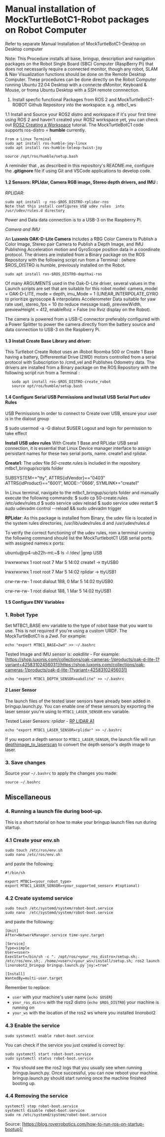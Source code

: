 # Manual installation of MockTurtleBotC1-Robot packages on Robot Computer
Refer to separate Manual Installation of MockTurtleBotC1-Desktop on Desktop computer 

Note: This Procedure installs all base, bringup, description and navigation packages on the Robot Single Board (SBC) Computer (RaspBerry Pi) that does not necessarily require a connected monitor, though any robot, SLAM & Nav Visualization functions should be done on the Remote Desktop Computer. These procedures can be done directly on the Robot Computer running Ubuntu 22.04 Desktop with a connecte dMonitor, Keyboard & Mouse, or froma Ubuntu Desktop with a SSH remote connnection.     

1. Install specfic functional Packages from ROS 2 and MockTurtleBotC1-ROBOT Github Repository into the workspace. e.g. mtbc1_ws

1.1 Install and Source your ROS2 distro and workspace
If it's your first time using ROS 2 and haven't created your ROS2 workspace yet, you can check out 
[ROS2 Creating a Workspace](https://docs.ros.org/en/galactic/Tutorials/Workspace/Creating-A-Workspace.html) tutorial. 
The MockTurtleBotC1 code supports ros-distro  = **humble** currently.

    From a Linux Terminal
    sudo apt install ros-humble-joy-linux
    sudo apt install ros-humble-teleop-twist-joy 
    
    source /opt/ros/humble/setup.bash
    
A reminder that , as described in this repository's README.me, configure the **.gitignore** file if using Git and VSCode applications to develop code.  
    
#### 1.2 Sensors: RPLIdar, Camera RGB image, Stereo depth drivers, and IMU :

*RPLIDAR*:

    sudo apt install -y ros-$ROS_DISTRO-rplidar-ros
    Note that this install configures USB udev rules  into /usr/udev/rules.d directory  
   
Power and Data data connection is to a USB-3 on the Raspberry Pi.

*Camera and IMU*

An **Luxonis OAK-D-Lite Camera** includes a RBG Color Camera to Publish a Color Image,  Stereo pair Camera to Publish a Depth Image, and IMU Publishing Acceleration motion and GyroScope position data in a coordinate protocol. The drivers are installed from a Binary package on the ROS Repository with the following script run from a Terminal : (where $ROS_DISTRO is humble, previously installed on the Robot. 

    sudo apt install ros-$ROS_DISTRO-depthai-ros
    
Of many ARGUMENTS used in the Oak-D-Lite driver,  several values in the Launch scripts are set that are suitable for this robot model: camera_model = OAK-D-LITE, mode = depth, imu_Mode = 1 (LINEAR_INTERPOLATE_GYRO to prioritize gyroscope & interpolates Accelerometer Data suitable for yaw rate use), stereo_fps = 10 (to reduce message load), previewWidth, previewHeight = 412, enableRviz = False (no Rviz display on the Robot).

The camera is powered from a USB-C connector preferably configured with a Power Splitter to power the camera directly from the battery source and data connection to USB-3 on the Raspberry Pi.
   
#### 1.3 Install Create Base Library and driver:
This Turtlebot Create Robot uses an iRobot Roomba 500 or Create 1 Base having a battery, Differerential Drive (2WD) motors controlled from a serial protocol with Subscription to /cmd_vel and  Publishes Odometry data. The drivers are installed from a Binary package on the ROS Repository with the following script run from a Terminal : 
   
       sudo apt install ros-$ROS_DISTRO-create_robot
       source opt/ros/humble/setup.bash
   
#### 1.4 Configure Serial USB Permissions and Install USB Serial Port udev Rules

USB Permissions
In order to connect to Create over USB, ensure your user is in the dialout group

$ sudo usermod -a -G dialout $USER
Logout and login for permission to take effect

**Install USB udev rules**
With Create 1 Base and RPLidar USB serail connection, it is essential that Linux Device manager interface to assign persistant names for these two serial ports, name. create1 and rplidar.

**Create1**: The udev file *50-create.rule*s is included in the repository mtbc1_bringup/scripts folder 

SUBSYSTEM=="tty", ATTRS{idVendor}=="0403" ATTRS{idProduct}=="6001", MODE:-"0666', SYMLINK+="create1"

In Linux terminal, navigate to the mtbc1_bringup/scripts folder and manually execute the following commands:
$ sudo cp 50-create.rules /etc/udev/rules.d
$ sudo service udev reload
$ sudo service udev restart
$ sudo udevadm control --reload && sudo udevadm trigger

**RPLidar**: As this package is installed from Binary, the udev file is located in the system rules directories, /usr/lib/udev/rules.d and /usr/udev/rules.d

To verify the correct functioning of the udev rules, rom a terminal running the following command should list the MockTurtlebotC1 USB serial ports with assigned names:x ports:

ubuntu@rp4-ub22h-mt:~$ ls -l /dev/ |grep USB

lrwxrwxrwx  1 root   root           7 Mar  5 14:02 create1 -> ttyUSB0

lrwxrwxrwx  1 root   root           7 Mar  5 14:02 rplidar -> ttyUSB1

crw-rw-rw-  1 root   dialout 188,   0 Mar  5 14:02 ttyUSB0

crw-rw-rw-  1 root   dialout 188,   1 Mar  5 14:02 ttyUSB1  


#### 1.5 Configure ENV Variables
### 1. Robot Type
Set MTBC1_BASE env variable to the type of robot base that you want to use. This is not required if you're using a custom URDF. The MockTurtleBotC1 is a *2wd*. For example:

    echo "export MTBC1_BASE=2wd" >> ~/.bashrc

Tested Image and IMU sensor is:
*oakdlite* - For example: [https://shop.luxonis.com/collections/oak-cameras-1/products/oak-d-lite-1?variant=42583102456031](https://shop.luxonis.com/collections/oak-cameras-1/products/oak-d-lite-1?variant=42583102456031)

    echo "export MTBC1_DEPTH_SENSOR=oakdlite" >> ~/.bashrc

#### 2 Laser Sensor
The launch files of the tested laser sensors have already been added in bringup.launch.py. You can enable one of these sensors by exporting the laser sensor you're using to `MTBC1_LASER_SENSOR` env variable.

Tested Laser Sensors:
*rplidar* - [RP LIDAR A1](https://www.slamtec.com/en/Lidar/A1)

    echo "export MTBC1_LASER_SENSOR=rplidar" >> ~/.bashrc
    
   If you export a depth sensor to `MTBC1_LASER_SENSOR`, the launch file will run [depthimage_to_laserscan](https://github.com/ros-perception/depthimage_to_laserscan) to convert the depth sensor's depth image to laser.

### 3. Save changes
Source your `~/.bashrc` to apply the changes you made:

    source ~/.bashrc

## Miscellaneous

### 4. Running a launch file during boot-up.

This is a short tutorial on how to make your bringup launch files run during startup.

### 4.1 Create your env.sh

    sudo touch /etc/ros/env.sh
    sudo nano /etc/ros/env.sh 

and paste the following:

    #!/bin/sh

    export MTBC1=<your_robot_type>
    export MTBC1_LASER_SENSOR=<your_supported_sensor> #(optional)

### 4.2 Create systemd service

    sudo touch /etc/systemd/system/robot-boot.service
    sudo nano  /etc/systemd/system/robot-boot.service

and paste the following:

    [Unit]
    After=NetworkManager.service time-sync.target

    [Service]
    Type=simple
    User=<user>
    ExecStart=/bin/sh -c ". /opt/ros/<your_ros_distro>/setup.sh;. /etc/ros/env.sh;. /home/<user>/<your_ws>/install/setup.sh; ros2 launch linorobot2_bringup bringup.launch.py joy:=true"

    [Install]
    WantedBy=multi-user.target

Remember to replace:
- `user` with your machine's user name (`echo $USER`)
- `your_ros_distro` with the ros2 distro (`echo $ROS_DISTRO`) your machine is running on
- `your_ws` with the location of the ros2 ws where you installed linorobot2

### 4.3 Enable the service

    sudo systemctl enable robot-boot.service

You can check if the service you just created is correct by:

    sudo systemctl start robot-boot.service
    sudo systemctl status robot-boot.service

* You should see the ros2 logs that you usually see when running bringup.launch.py. Once successful, you can now reboot your machine. bringup.launch.py should start running once the machine finished booting up.

### 4.4 Removing the service

    systemctl stop robot-boot.service
    systemctl disable robot-boot.service
    sudo rm /etc/systemd/system/robot-boot.service


Source: [https://blog.roverrobotics.com/how-to-run-ros-on-startup-bootup]/

